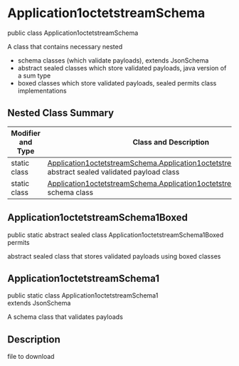 # Application1octetstreamSchema
public class Application1octetstreamSchema

A class that contains necessary nested
- schema classes (which validate payloads), extends JsonSchema
- abstract sealed classes which store validated payloads, java version of a sum type
- boxed classes which store validated payloads, sealed permits class implementations

## Nested Class Summary
| Modifier and Type | Class and Description |
| ----------------- | ---------------------- |
| static class | [Application1octetstreamSchema.Application1octetstreamSchema1Boxed](#application1octetstreamschema1boxed)<br> abstract sealed validated payload class |
| static class | [Application1octetstreamSchema.Application1octetstreamSchema1](#application1octetstreamschema1)<br> schema class |

## Application1octetstreamSchema1Boxed
public static abstract sealed class Application1octetstreamSchema1Boxed<br>
permits<br>

abstract sealed class that stores validated payloads using boxed classes

## Application1octetstreamSchema1
public static class Application1octetstreamSchema1<br>
extends JsonSchema

A schema class that validates payloads

## Description
file to download
